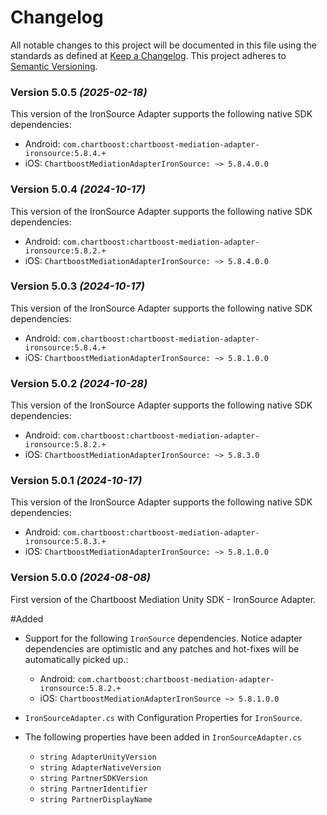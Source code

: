 # Changelog
All notable changes to this project will be documented in this file using the standards as defined at [Keep a Changelog](https://keepachangelog.com/en/1.0.0/). This project adheres to [Semantic Versioning](https://semver.org/spec/v2.0.0).

### Version 5.0.5 *(2025-02-18)*
This version of the IronSource Adapter supports the following native SDK dependencies:
  * Android: `com.chartboost:chartboost-mediation-adapter-ironsource:5.8.4.+`
  * iOS: `ChartboostMediationAdapterIronSource: ~> 5.8.4.0.0`

### Version 5.0.4 *(2024-10-17)*
This version of the IronSource Adapter supports the following native SDK dependencies:
  * Android: `com.chartboost:chartboost-mediation-adapter-ironsource:5.8.2.+`
  * iOS: `ChartboostMediationAdapterIronSource: ~> 5.8.4.0.0`

### Version 5.0.3 *(2024-10-17)*
This version of the IronSource Adapter supports the following native SDK dependencies:
  * Android: `com.chartboost:chartboost-mediation-adapter-ironsource:5.8.4.+`
  * iOS: `ChartboostMediationAdapterIronSource: ~> 5.8.1.0.0`

### Version 5.0.2 *(2024-10-28)*
This version of the IronSource Adapter supports the following native SDK dependencies:
  * Android: `com.chartboost:chartboost-mediation-adapter-ironsource:5.8.2.+`
  * iOS: `ChartboostMediationAdapterIronSource: ~> 5.8.3.0`

### Version 5.0.1 *(2024-10-17)*
This version of the IronSource Adapter supports the following native SDK dependencies:
  * Android: `com.chartboost:chartboost-mediation-adapter-ironsource:5.8.3.+`
  * iOS: `ChartboostMediationAdapterIronSource: ~> 5.8.1.0.0` 

### Version 5.0.0 *(2024-08-08)*

First version of the Chartboost Mediation Unity SDK - IronSource Adapter.

#Added
- Support for the following `IronSource` dependencies. Notice adapter dependencies are optimistic and any patches and hot-fixes will be automatically picked up.:
    * Android: `com.chartboost:chartboost-mediation-adapter-ironsource:5.8.2.+`
    * iOS: `ChartboostMediationAdapterIronSource ~> 5.8.1.0.0`
    
- `IronSourceAdapter.cs` with Configuration Properties for `IronSource`.
- The following properties have been added in `IronSourceAdapter.cs`
    * `string AdapterUnityVersion`
    * `string AdapterNativeVersion`
    * `string PartnerSDKVersion`
    * `string PartnerIdentifier`
    * `string PartnerDisplayName`